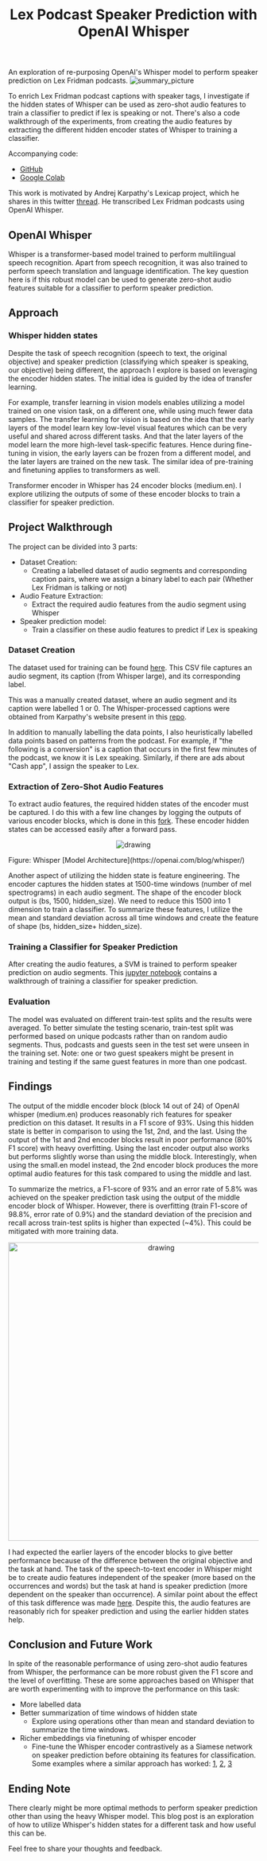 ﻿---
layout: post
title: Lex Podcast Speaker Prediction with OpenAI Whisper
---
An exploration of re-purposing OpenAI's Whisper model to perform speaker prediction on Lex Fridman podcasts. 
![summary_picture]({{site.baseurl}}/images/lexpod_blog/overview.png)

To enrich Lex Fridman podcast captions with speaker tags, I investigate if the hidden states of Whisper can be used as zero-shot audio features to train a classifier to predict if lex is speaking or not. There's also a code walkthrough of the experiments, from creating the audio features by extracting the different hidden encoder states of Whisper to training a classifier. 
  
Accompanying code:

- [GitHub](https://github.com/sidhantls/lexpod-speaker-prediction)
- [Google Colab](https://colab.research.google.com/drive/13U6OLMHUo3mo8RhKAvTcVEbroAsQsEx3?usp=sharing)


This work is motivated by Andrej Karpathy's Lexicap project, which he shares in this twitter [thread](https://twitter.com/karpathy/status/1574474950416617472). He transcribed Lex Fridman podcasts using OpenAI Whisper. 
  

## OpenAI Whisper 

Whisper is a transformer-based model trained to perform multilingual speech recognition. Apart from speech recognition, it was also trained to perform speech translation and language identification. The key question here is if this robust model can be used to generate zero-shot audio features suitable for a classifier to perform speaker prediction. 

## Approach 

### Whisper hidden states 

Despite the task of speech recognition (speech to text, the original objective) and speaker prediction (classifying which speaker is speaking, our objective) being different, the approach I explore is based on leveraging the encoder hidden states. The initial idea is guided by the idea of transfer learning. 

For example, transfer learning in vision models enables utilizing a model trained on one vision task, on a different one, while using much fewer data samples. The transfer learning for vision is based on the idea that the early layers of the model learn key low-level visual features which can be very useful and shared across different tasks. And that the later layers of the model learn the more high-level task-specific features. Hence during fine-tuning in vision, the early layers can be frozen from a different model, and the later layers are trained on the new task. The similar idea of pre-training and finetuning applies to transformers as well.

Transformer encoder in Whisper has 24 encoder blocks (medium.en). I explore utilizing the outputs of some of these encoder blocks to train a classifier for speaker prediction. 

## Project Walkthrough 

The project can be divided into 3 parts: 

* Dataset Creation: 
   * Creating a labelled dataset of audio segments and corresponding caption pairs, where we assign a binary label to each pair (Whether Lex Fridman is talking or not) 
* Audio Feature Extraction: 
   * Extract the required audio features from the audio segment using Whisper
* Speaker prediction model: 
   * Train a classifier on these audio features to predict if Lex is speaking 

### Dataset Creation

The dataset used for training can be found [here](https://github.com/sidhantls/lexpod-speaker-prediction/blob/master/speaker_prediction/data/labelled_dataset.csv). This CSV file captures an audio segment, its caption (from Whisper large), and its corresponding label. 

This was a manually created dataset, where an audio segment and its caption were labelled 1 or 0. The Whisper-processed captions were obtained from Karpathy's website present in this [repo](https://github.com/anotherjesse/lexicap).

In addition to manually labelling the data points, I also heuristically labelled data points based on patterns from the podcast. For example, if "the following is a conversion" is a caption that occurs in the first few minutes of the podcast, we know it is Lex speaking. Similarly, if there are ads about "Cash app", I assign the speaker to Lex. 

### Extraction of Zero-Shot Audio Features 

To extract audio features, the required hidden states of the encoder must be captured. I do this with a few line changes by logging the outputs of various encoder blocks, which is done in this [fork](https://github.com/sidhantls/whisper). These encoder hidden states can be accessed easily after a forward pass. 

<p align="center">
  <img src="{{site.baseurl}}/images/lexpod_blog/approach.png" alt="drawing"/>
</p>
Figure: Whisper [Model Architecture](https://openai.com/blog/whisper/)

Another aspect of utilizing the hidden state is feature engineering. The encoder captures the hidden states at 1500-time windows (number of mel spectrograms) in each audio segment. The shape of the encoder block output is (bs, 1500, hidden\_size). We need to reduce this 1500 into 1 dimension to train a classifier. To summarize these features, I utilize the mean and standard deviation across all time windows and create the feature of shape (bs, hidden\_size+ hidden\_size).

### Training a Classifier for Speaker Prediction

After creating the audio features, a SVM is trained to perform speaker prediction on audio segments. This [jupyter notebook](https://github.com/sidhantls/lexpod-speaker-prediction/blob/master/speaker_prediction/train_speaker_prediction.ipynb) contains a walkthrough of training a classifier for speaker prediction.

### Evaluation 

The model was evaluated on different train-test splits and the results were averaged. To better simulate the testing scenario, train-test split was performed based on unique podcasts rather than on random audio segments. Thus, podcasts and guests seen in the test set were unseen in the training set. Note: one or two guest speakers might be present in training and testing if the same guest features in more than one podcast. 

## Findings 

The output of the middle encoder block (block 14 out of 24) of OpenAI whisper (medium.en) produces reasonably rich features for speaker prediction on this dataset. It results in a F1 score of 93%. Using this hidden state is better in comparison to using the 1st, 2nd, and the last. Using the output of the 1st and 2nd encoder blocks result in poor performance (80% F1 score) with heavy overfitting. Using the last encoder output also works but performs slightly worse than using the middle block. Interestingly, when using the small.en model instead, the 2nd encoder block produces the more optimal audio features for this task compared to using the middle and last.

To summarize the metrics, a F1-score of 93% and an error rate of 5.8% was achieved on the speaker prediction task using the output of the middle encoder block of Whisper. However, there is overfitting (train F1-score of 98.8%, error rate of 0.9%) and the standard deviation of the precision and recall across train-test splits is higher than expected (~4%). This could be mitigated with more training data.

<p align="center">
  <img src="{{site.baseurl}}/images/lexpod_blog/metrics.png" alt="drawing" width="600"/>
</p>

I had expected the earlier layers of the encoder blocks to give better performance because of the difference between the original objective and the task at hand. The task of the speech-to-text encoder in Whisper might be to create audio features independent of the speaker (more based on the occurrences and words) but the task at hand is speaker prediction (more dependent on the speaker than occurrence). A similar point about the effect of this task difference was made [here](https://twitter.com/tarantulae/status/1574493613362388992?s=20&t=s5IMMXOYjBI6-91dib6w8g). Despite this, the audio features are reasonably rich for speaker prediction and using the earlier hidden states help.

## Conclusion and Future Work

In spite of the reasonable performance of using zero-shot audio features from Whisper, the performance can be more robust given the F1 score and the level of overfitting. These are some approaches based on Whisper that are worth experimenting with to improve the performance on this task:

* More labelled data 
* Better summarization of time windows of hidden state 
   * Explore using operations other than mean and standard deviation to summarize the time windows. 
* Richer embeddings via finetuning of whisper encoder 
   * Fine-tune the Whisper encoder contrastively as a Siamese network on speaker prediction before obtaining its features for classification. Some examples where a similar approach has worked: [1](https://arxiv.org/pdf/1705.02304.pdf), [2](https://arxiv.org/abs/1503.03832), [3](https://huggingface.co/blog/setfit)


## Ending Note
There clearly might be more optimal methods to perform speaker prediction other than using the heavy Whisper model. This blog post is an exploration of how to utilize Whisper's hidden states for a different task and how useful this can be. 
  
Feel free to share your thoughts and feedback. 
  


